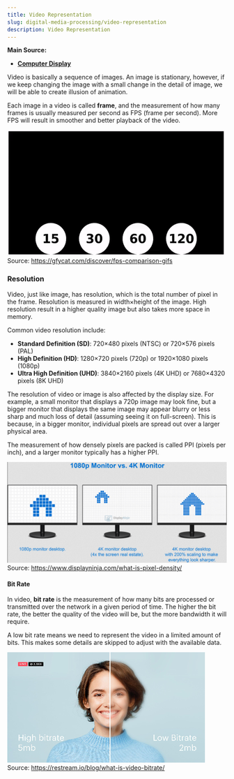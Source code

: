 ```yaml
---
title: Video Representation
slug: digital-media-processing/video-representation
description: Video Representation
---
```


**Main Source:**

- **[Computer Display](/computer-graphics/computer-display)**

Video is basically a sequence of images. An image is stationary, however, if we keep changing the image with a small change in the detail of image, we will be able to create illusion of animation.

Each image in a video is called **frame**, and the measurement of how many frames is usually measured per second as FPS (frame per second). More FPS will result in smoother and better playback of the video.

![Comparison of different FPS in animation](./fps-comparison.gif)  
Source: https://gfycat.com/discover/fps-comparison-gifs

### Resolution

Video, just like image, has resolution, which is the total number of pixel in the frame. Resolution is measured in width×height of the image. High resolution result in a higher quality image but also takes more space in memory.

Common video resolution include:

- **Standard Definition (SD)**: 720×480 pixels (NTSC) or 720×576 pixels (PAL)
- **High Definition (HD)**: 1280×720 pixels (720p) or 1920×1080 pixels (1080p)
- **Ultra High Definition (UHD)**: 3840×2160 pixels (4K UHD) or 7680×4320 pixels (8K UHD)

The resolution of video or image is also affected by the display size. For example, a small monitor that displays a 720p image may look fine, but a bigger monitor that displays the same image may appear blurry or less sharp and much loss of detail (assuming seeing it on full-screen). This is because, in a bigger monitor, individual pixels are spread out over a larger physical area.

The measurement of how densely pixels are packed is called PPI (pixels per inch), and a larger monitor typically has a higher PPI.

![Comparison between 1080p and 4K monitor PPI](./pixel-density.png)  
Source: https://www.displayninja.com/what-is-pixel-density/

#### Bit Rate

In video, **bit rate** is the measurement of how many bits are processed or transmitted over the network in a given period of time. The higher the bit rate, the better the quality of the video will be, but the more bandwidth it will require.

A low bit rate means we need to represent the video in a limited amount of bits. This makes some details are skipped to adjust with the available data.

![A comparison between high and low bit rate](./bit-rate.png)  
Source: https://restream.io/blog/what-is-video-bitrate/

